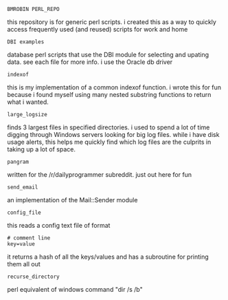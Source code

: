 	BMROBIN PERL_REPO

this repository is for generic perl scripts. i created this as a way to quickly access
frequently used (and reused) scripts for work and home

    DBI examples
database perl scripts that use the DBI module for selecting and upating data. see each file for more info. i use the Oracle db driver

    indexof
this is my implementation of a common indexof function. i wrote this for fun because i found myself using many nested substring functions to return what i wanted.

    large_logsize
finds 3 largest files in specified directories. i used to spend a lot of time digging through Windows servers looking for big log files. while i have disk usage alerts, this helps me quickly find which log files are the culprits in taking up a lot of space.

    pangram
written for the /r/dailyprogrammer subreddit. just out here for fun

    send_email
an implementation of the Mail::Sender module

    config_file
this reads a config text file of format
```
# comment line
key=value
```
it returns a hash of all the keys/values and has a subroutine for printing them all out

    recurse_directory
perl equivalent of windows command "dir /s /b"